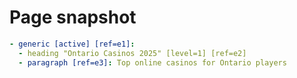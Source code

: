 # Page snapshot

```yaml
- generic [active] [ref=e1]:
  - heading "Ontario Casinos 2025" [level=1] [ref=e2]
  - paragraph [ref=e3]: Top online casinos for Ontario players
```